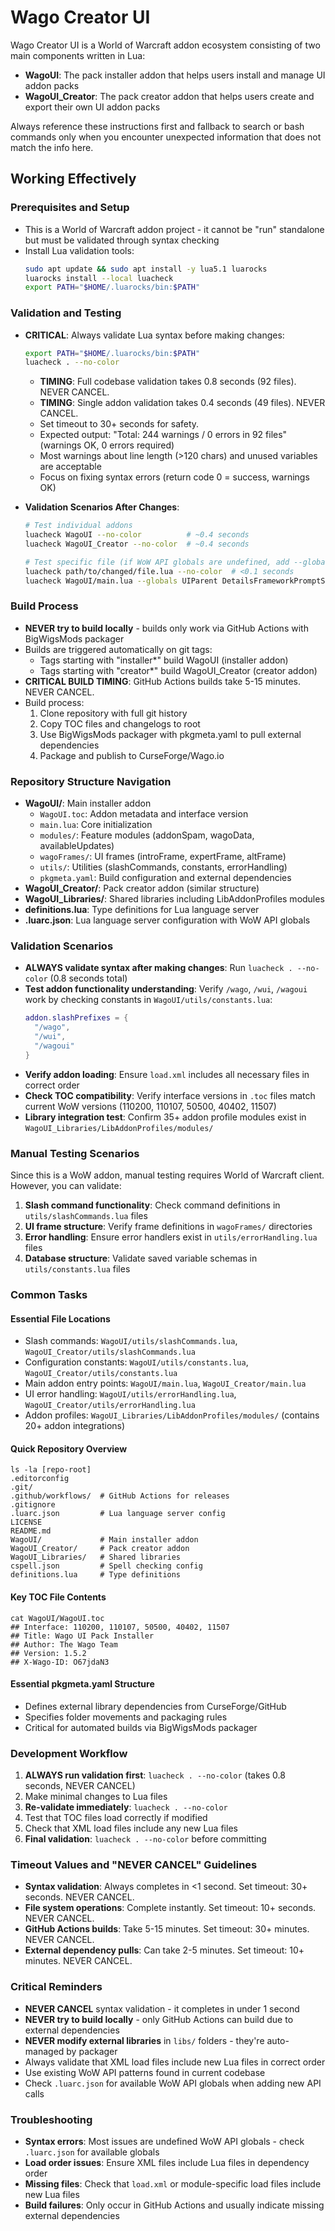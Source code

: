 # Wago Creator UI

Wago Creator UI is a World of Warcraft addon ecosystem consisting of two main components written in Lua:
- **WagoUI**: The pack installer addon that helps users install and manage UI addon packs
- **WagoUI_Creator**: The pack creator addon that helps users create and export their own UI addon packs

Always reference these instructions first and fallback to search or bash commands only when you encounter unexpected information that does not match the info here.

## Working Effectively

### Prerequisites and Setup
- This is a World of Warcraft addon project - it cannot be "run" standalone but must be validated through syntax checking
- Install Lua validation tools:
  ```bash
  sudo apt update && sudo apt install -y lua5.1 luarocks
  luarocks install --local luacheck
  export PATH="$HOME/.luarocks/bin:$PATH"
  ```

### Validation and Testing
- **CRITICAL**: Always validate Lua syntax before making changes:
  ```bash
  export PATH="$HOME/.luarocks/bin:$PATH"
  luacheck . --no-color
  ```
  - **TIMING**: Full codebase validation takes 0.8 seconds (92 files). NEVER CANCEL.
  - **TIMING**: Single addon validation takes 0.4 seconds (49 files). NEVER CANCEL.
  - Set timeout to 30+ seconds for safety.
  - Expected output: "Total: 244 warnings / 0 errors in 92 files" (warnings OK, 0 errors required)
  - Most warnings about line length (>120 chars) and unused variables are acceptable
  - Focus on fixing syntax errors (return code 0 = success, warnings OK)

- **Validation Scenarios After Changes**:
  ```bash
  # Test individual addons
  luacheck WagoUI --no-color          # ~0.4 seconds
  luacheck WagoUI_Creator --no-color  # ~0.4 seconds
  
  # Test specific file (if WoW API globals are undefined, add --globals flag)
  luacheck path/to/changed/file.lua --no-color  # <0.1 seconds
  luacheck WagoUI/main.lua --globals UIParent DetailsFrameworkPromptSimple --no-color
  ```

### Build Process
- **NEVER try to build locally** - builds only work via GitHub Actions with BigWigsMods packager
- Builds are triggered automatically on git tags:
  - Tags starting with "installer*" build WagoUI (installer addon)  
  - Tags starting with "creator*" build WagoUI_Creator (creator addon)
- **CRITICAL BUILD TIMING**: GitHub Actions builds take 5-15 minutes. NEVER CANCEL.
- Build process:
  1. Clone repository with full git history
  2. Copy TOC files and changelogs to root
  3. Use BigWigsMods packager with pkgmeta.yaml to pull external dependencies
  4. Package and publish to CurseForge/Wago.io

### Repository Structure Navigation
- **WagoUI/**: Main installer addon
  - `WagoUI.toc`: Addon metadata and interface version
  - `main.lua`: Core initialization
  - `modules/`: Feature modules (addonSpam, wagoData, availableUpdates)
  - `wagoFrames/`: UI frames (introFrame, expertFrame, altFrame)
  - `utils/`: Utilities (slashCommands, constants, errorHandling)
  - `pkgmeta.yaml`: Build configuration and external dependencies
- **WagoUI_Creator/**: Pack creator addon (similar structure)
- **WagoUI_Libraries/**: Shared libraries including LibAddonProfiles modules
- **definitions.lua**: Type definitions for Lua language server
- **.luarc.json**: Lua language server configuration with WoW API globals

### Validation Scenarios
- **ALWAYS validate syntax after making changes**: Run `luacheck . --no-color` (0.8 seconds total)
- **Test addon functionality understanding**: Verify `/wago`, `/wui`, `/wagoui` work by checking constants in `WagoUI/utils/constants.lua`:
  ```lua
  addon.slashPrefixes = {
    "/wago",
    "/wui", 
    "/wagoui"
  }
  ```
- **Verify addon loading**: Ensure `load.xml` includes all necessary files in correct order
- **Check TOC compatibility**: Verify interface versions in `.toc` files match current WoW versions (110200, 110107, 50500, 40402, 11507)
- **Library integration test**: Confirm 35+ addon profile modules exist in `WagoUI_Libraries/LibAddonProfiles/modules/`

### Manual Testing Scenarios  
Since this is a WoW addon, manual testing requires World of Warcraft client. However, you can validate:
1. **Slash command functionality**: Check command definitions in `utils/slashCommands.lua` files
2. **UI frame structure**: Verify frame definitions in `wagoFrames/` directories  
3. **Error handling**: Ensure error handlers exist in `utils/errorHandling.lua` files
4. **Database structure**: Validate saved variable schemas in `utils/constants.lua` files

### Common Tasks

#### Essential File Locations
- Slash commands: `WagoUI/utils/slashCommands.lua`, `WagoUI_Creator/utils/slashCommands.lua`
- Configuration constants: `WagoUI/utils/constants.lua`, `WagoUI_Creator/utils/constants.lua`
- Main addon entry points: `WagoUI/main.lua`, `WagoUI_Creator/main.lua`
- UI error handling: `WagoUI/utils/errorHandling.lua`, `WagoUI_Creator/utils/errorHandling.lua`
- Addon profiles: `WagoUI_Libraries/LibAddonProfiles/modules/` (contains 20+ addon integrations)

#### Quick Repository Overview
```
ls -la [repo-root]
.editorconfig
.git/
.github/workflows/  # GitHub Actions for releases
.gitignore
.luarc.json         # Lua language server config
LICENSE
README.md
WagoUI/             # Main installer addon
WagoUI_Creator/     # Pack creator addon  
WagoUI_Libraries/   # Shared libraries
cspell.json         # Spell checking config
definitions.lua     # Type definitions
```

#### Key TOC File Contents
```
cat WagoUI/WagoUI.toc
## Interface: 110200, 110107, 50500, 40402, 11507
## Title: Wago UI Pack Installer
## Author: The Wago Team
## Version: 1.5.2
## X-Wago-ID: O67jdaN3
```

#### Essential pkgmeta.yaml Structure
- Defines external library dependencies from CurseForge/GitHub
- Specifies folder movements and packaging rules
- Critical for automated builds via BigWigsMods packager

### Development Workflow
1. **ALWAYS run validation first**: `luacheck . --no-color` (takes 0.8 seconds, NEVER CANCEL)
2. Make minimal changes to Lua files
3. **Re-validate immediately**: `luacheck . --no-color`
4. Test that TOC files load correctly if modified
5. Check that XML load files include any new Lua files
6. **Final validation**: `luacheck . --no-color` before committing

### Timeout Values and "NEVER CANCEL" Guidelines
- **Syntax validation**: Always completes in <1 second. Set timeout: 30+ seconds. NEVER CANCEL.
- **File system operations**: Complete instantly. Set timeout: 10+ seconds. NEVER CANCEL.
- **GitHub Actions builds**: Take 5-15 minutes. Set timeout: 30+ minutes. NEVER CANCEL.
- **External dependency pulls**: Can take 2-5 minutes. Set timeout: 10+ minutes. NEVER CANCEL.

### Critical Reminders
- **NEVER CANCEL** syntax validation - it completes in under 1 second
- **NEVER try to build locally** - only GitHub Actions can build due to external dependencies
- **NEVER modify external libraries** in `libs/` folders - they're auto-managed by packager
- Always validate that XML load files include new Lua files in correct order
- Use existing WoW API patterns found in current codebase
- Check `.luarc.json` for available WoW API globals when adding new API calls

### Troubleshooting
- **Syntax errors**: Most issues are undefined WoW API globals - check `.luarc.json` for available globals
- **Load order issues**: Ensure XML files include Lua files in dependency order
- **Missing files**: Check that `load.xml` or module-specific load files include new Lua files
- **Build failures**: Only occur in GitHub Actions and usually indicate missing external dependencies